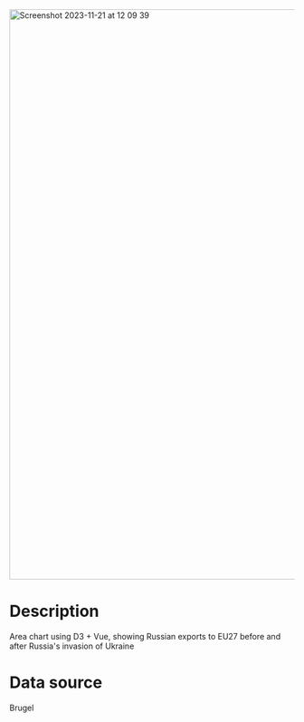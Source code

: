 
<img width="1007" alt="Screenshot 2023-11-21 at 12 09 39" src="https://github.com/jhjanicki/d3_vue_area/assets/6565011/54dfda88-76e7-423d-9a5f-8a0241e52781">

# Description
Area chart using D3 + Vue, showing Russian exports to EU27 before and after Russia's invasion of Ukraine

# Data source
Brugel
